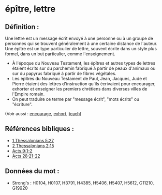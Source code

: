 # épître, lettre

## Définition :

Une lettre est un message écrit envoyé à une personne ou à un groupe de personnes qui se trouvent généralement à une certaine distance de l'auteur. Une épître est un type particulier de lettre, souvent écrite dans un style plus formel, dans un but particulier, comme l'enseignement.

* À l'époque du Nouveau Testament, les épîtres et autres types de lettres étaient écrits sur du parchemin fabriqué à partir de peaux d'animaux ou sur du papyrus fabriqué à partir de fibres végétales.
* Les épîtres du Nouveau Testament de Paul, Jean, Jacques, Jude et Pierre étaient des lettres d'instruction qu'ils écrivaient pour encourager, exhorter et enseigner les premiers chrétiens dans diverses villes de l'Empire romain.
* On peut traduire ce terme par "message écrit", "mots écrits" ou "écriture".

(Voir aussi : [encourage](../other/courage.md), [exhort](../kt/exhort.md), [teach](../other/teach.md))

## Références bibliques :

* [1 Thessalonians 5:27](rc://en/tn/help/1th/05/27)
* [2 Thessalonians 2:15](rc://en/tn/help/2th/02/15)
* [Acts 9:1-2](rc://en/tn/help/act/09/01)
* [Acts 28:21-22](rc://en/tn/help/act/28/21)

## Données du mot :

* Strong's : H0104, H0107, H3791, H4385, H5406, H5407, H5612, G11210, G19920
